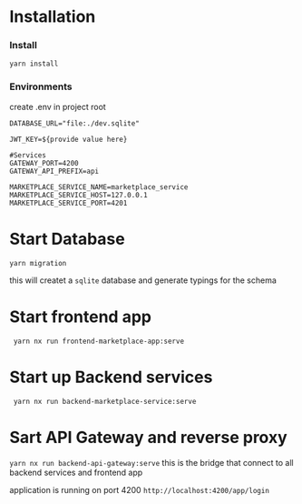 # Installation
 ### Install
 ```yarn install```

 
 ### Environments
 create .env in project root
 ```
 DATABASE_URL="file:./dev.sqlite"

JWT_KEY=${provide value here}

#Services
GATEWAY_PORT=4200
GATEWAY_API_PREFIX=api

MARKETPLACE_SERVICE_NAME=marketplace_service
MARKETPLACE_SERVICE_HOST=127.0.0.1
MARKETPLACE_SERVICE_PORT=4201
 ```
 
  # Start Database
 ```yarn migration```
 
 this will createt a `sqlite` database and generate typings for the schema

# Start frontend app
``` yarn nx run frontend-marketplace-app:serve```

# Start up Backend services
``` yarn nx run backend-marketplace-service:serve```

# Sart API Gateway and reverse proxy
```yarn nx run backend-api-gateway:serve```
this is the bridge that connect to all backend services and frontend app

application is running on port 4200
```http://localhost:4200/app/login```




